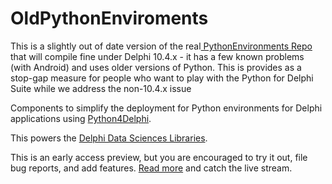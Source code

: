 # OldPythonEnviroments

This is a slightly out of date version of the real[ PythonEnvironments Repo](https://github.com/Embarcadero/PythonEnviroments) that will compile fine under Delphi 10.4.x - it has a few known problems (with Android) and uses older versions of Python. This is provides as a stop-gap measure for people who want to play with the Python for Delphi Suite while we address the non-10.4.x issue

Components to simplify the deployment for Python environments for Delphi applications using [Python4Delphi](https://github.com/Embarcadero/Python4Delphi).

This powers the [Delphi Data Sciences Libraries](https://github.com/Embarcadero/P4D-Data-Sciences).

This is an early access preview, but you are encouraged to try it out, file bug reports, and add features. [Read more](https://blogs.embarcadero.com/?p=145025) and catch the live stream.
